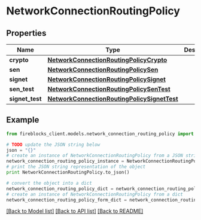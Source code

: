 # NetworkConnectionRoutingPolicy


## Properties
Name | Type | Description | Notes
------------ | ------------- | ------------- | -------------
**crypto** | [**NetworkConnectionRoutingPolicyCrypto**](NetworkConnectionRoutingPolicyCrypto.md) |  | [optional] 
**sen** | [**NetworkConnectionRoutingPolicySen**](NetworkConnectionRoutingPolicySen.md) |  | [optional] 
**signet** | [**NetworkConnectionRoutingPolicySignet**](NetworkConnectionRoutingPolicySignet.md) |  | [optional] 
**sen_test** | [**NetworkConnectionRoutingPolicySenTest**](NetworkConnectionRoutingPolicySenTest.md) |  | [optional] 
**signet_test** | [**NetworkConnectionRoutingPolicySignetTest**](NetworkConnectionRoutingPolicySignetTest.md) |  | [optional] 

## Example

```python
from fireblocks_client.models.network_connection_routing_policy import NetworkConnectionRoutingPolicy

# TODO update the JSON string below
json = "{}"
# create an instance of NetworkConnectionRoutingPolicy from a JSON string
network_connection_routing_policy_instance = NetworkConnectionRoutingPolicy.from_json(json)
# print the JSON string representation of the object
print NetworkConnectionRoutingPolicy.to_json()

# convert the object into a dict
network_connection_routing_policy_dict = network_connection_routing_policy_instance.to_dict()
# create an instance of NetworkConnectionRoutingPolicy from a dict
network_connection_routing_policy_form_dict = network_connection_routing_policy.from_dict(network_connection_routing_policy_dict)
```
[[Back to Model list]](../README.md#documentation-for-models) [[Back to API list]](../README.md#documentation-for-api-endpoints) [[Back to README]](../README.md)


